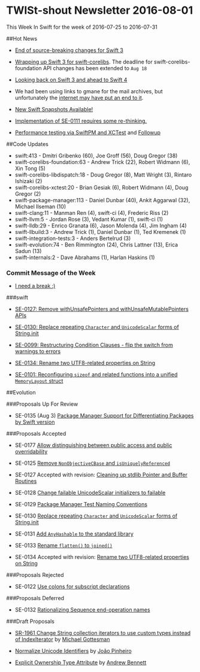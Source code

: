 # TWISt-shout Newsletter 2016-08-01
This Week In Swift for the week of 2016-07-25 to 2016-07-31

##Hot News

* [End of source-breaking changes for Swift 3](https://lists.swift.org/pipermail/swift-evolution-announce/2016-July/000264.html)

* [Wrapping up Swift 3 for swift-corelibs](https://lists.swift.org/pipermail/swift-corelibs-dev/Week-of-Mon-20160725/000812.html). The deadline for swift-corelibs-foundation API changes has been extended to `Aug 18`

* [Looking back on Swift 3 and ahead to	Swift 4](https://lists.swift.org/pipermail/swift-evolution-announce/2016-July/000269.html)

* We had been using links to gmane for the mail archives, but unfortunately the [internet may have put an end to it](https://lars.ingebrigtsen.no/2016/07/28/the-end-of-gmane/).

* [New Swift Snapshots Available!](https://lists.swift.org/pipermail/swift-users/Week-of-Mon-20160725/002690.html)

* [Implementation of SE-0111 requires some re-thinking.](https://lists.swift.org/pipermail/swift-dev/Week-of-Mon-20160725/002541.html)

* [Performance testing via SwiftPM and XCTest](https://lists.swift.org/pipermail/swift-corelibs-dev/Week-of-Mon-20160718/000809.html) and [Followup](https://lists.swift.org/pipermail/swift-corelibs-dev/Week-of-Mon-20160725/000810.html)

##Code Updates

* swift:413 - Dmitri Gribenko (60), Joe Groff (56), Doug Gregor (38)
* swift-corelibs-foundation:63 - Andrew Trick (22), Robert Widmann (6), Xin Tong (5)
* swift-corelibs-libdispatch:18 - Doug Gregor (8), Matt Wright (3), Rintaro Ishizaki (2)
* swift-corelibs-xctest:20 - Brian Gesiak (6), Robert Widmann (4), Doug Gregor (2)
* swift-package-manager:113 - Daniel Dunbar (40), Ankit Aggarwal (32), Michael Ilseman (10)
* swift-clang:11 - Manman Ren (4), swift-ci (4), Frederic Riss (2)
* swift-llvm:5 - Jordan Rose (3), Vedant Kumar (1), swift-ci (1)
* swift-lldb:29 - Enrico Granata (6), Jason Molenda (4), Jim Ingham (4)
* swift-llbuild:3 - Andrew Trick (1), Daniel Dunbar (1), Ted Kremenek (1)
* swift-integration-tests:3 - Anders Bertelrud (3)
* swift-evolution:74 - Ben Rimmington (24), Chris Lattner (13), Erica Sadun (13)
* swift-internals:2 - Dave Abrahams (1), Harlan Haskins (1)

### Commit Message of the Week

* [I need a break :)](https://github.com/apple/swift-lldb/commit/493bd036c1feab9bc693ef575870bf53a0049ca1)

###swift
  
* [SE-0127: Remove withUnsafePointers and withUnsafeMutablePointers APIs](https://github.com/apple/swift/commit/112451c44afa951a7e6447e8b2dc7c52d756dd16)
  
* [SE-0130: Replace repeating `Character` and `UnicodeScalar` forms of String.init](https://github.com/apple/swift/commit/a798852cb42edbc23a11ddfe3dc2c1a6ab2eebd6)
  
* [SE-0099: Restructuring Condition Clauses - flip the switch from warnings to errors](https://github.com/apple/swift/commit/abea7199a7ecc80f069a2061259301235d0abc6e)

* [SE-0134: Rename two UTF8-related properties on String ](https://github.com/apple/swift/commit/b0fdb80f7941f0f3a039d444bb2016fcbfca0700)

* [SE-0101: Reconfiguring `sizeof` and related functions into a unified `MemoryLayout` struct](https://github.com/apple/swift/commit/99dffd768217fd8840aac88f1c07e172f324476c)

##Evolution

###Proposals Up For Review

* SE-0135 (Aug 3) [Package Manager Support for Differentiating Packages by Swift version](https://github.com/apple/swift-evolution/blob/master/proposals/0135-package-manager-support-for-differentiating-packages-by-swift-version.md)

###Proposals Accepted

* SE-0177 [Allow distinguishing between public access and public overridability](https://lists.swift.org/pipermail/swift-evolution-announce/2016-July/000268.html)

* SE-0125 [Remove `NonObjectiveCBase` and `isUniquelyReferenced`](https://lists.swift.org/pipermail/swift-evolution-announce/2016-July/000261.html)

* SE-0127 Accepted with revision: [Cleaning up stdlib Pointer and Buffer Routines](https://lists.swift.org/pipermail/swift-evolution-announce/2016-July/000262.html)

* SE-0128 [Change failable UnicodeScalar initializers to failable](https://lists.swift.org/pipermail/swift-evolution-announce/2016-July/000259.html)

* SE-0129 [Package Manager Test Naming Conventions](https://lists.swift.org/pipermail/swift-evolution/Week-of-Mon-20160725/025590.html)

* SE-0130 [Replace repeating `Character` and `UnicodeScalar` forms of String.init](https://lists.swift.org/pipermail/swift-evolution-announce/2016-July/000260.html)

* SE-0131 [Add `AnyHashable` to the standard library](https://lists.swift.org/pipermail/swift-evolution-announce/2016-July/000263.html)

* SE-0133 [Rename `flatten()` to `joined()`](https://lists.swift.org/pipermail/swift-evolution-announce/2016-July/000265.html)

* SE-0134 Accepted with revision: [Rename two UTF8-related properties on String](https://lists.swift.org/pipermail/swift-evolution-announce/2016-July/000266.html)

###Proposals Rejected

* SE-0122 [Use colons for subscript declarations](https://lists.swift.org/pipermail/swift-evolution-announce/2016-July/000258.html)

###Proposals Deferred

* SE-0132 [Rationalizing Sequence end-operation names](https://lists.swift.org/pipermail/swift-evolution-announce/2016-July/000267.html)
  
###Draft Proposals

* [SR-1961 Change String collection iterators to use custom types instead of IndexIterator](https://github.com/gottesmm/swift-evolution/blob/8277168808c9c2de007be0d116320dde8fda4316/proposals/NNNN-Change%20String%20collection%20iterators%20to%20use%20custom%20types%20instead%20of%20IndexIteratorT.md) by [Michael Gottesman](mgottesman@apple.com)

* [Normalize Unicode Identifiers](https://gist.github.com/JoaoPinheiro/5f226f46c67d235a7039c775a4300800) by [João Pinheiro](joao@joaopinheiro.org)

* [Explicit Ownership Type Attribute](https://github.com/therealbnut/swift-evolution/blob/therealbnut-explicit-ownership/proposals/NNNN-explicit-ownership-type-attribute.md) by [Andrew Bennett](cacoyi@gmail.com)
